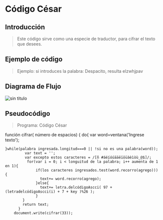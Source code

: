 # Código César

## Introducción

> Este código sirve como una especie de traductor, para cifrar el texto que desees.

## Ejemplo de código

> Ejemplo:
si introduces la palabra:
Despacito, resulta elzwhjpav

## Diagrama de Flujo
![sin titulo](Downloads/cesar.jpg)

## Pseudocódigo
>Programa: Código César


función cifrar( número de espacios) {
   do{
   var word=ventana('Ingrese texto');

    }while(palabra ingresada.longitud===0 || !si no es una palabra(word));
             var text = '';
             var excepto estos caracteres = /[ñ #áéíóúääëïöüàèìòù_@$]/;
              for(var i = 0; i < longuitud de la palabra; i++ aumenta de 1 en 1){
                  if(los caracteres ingresados.test(word.recorro(agrego))){
                    text+= word.recorro(agrego);
                  }else{
                    text+= letra.delcódigoAscci( 97 + (letradelcódigoAscci(i) + 7 + key )%26 );
                  }
            }
            return text;
          }  
        document.write(cifrar(33));  
